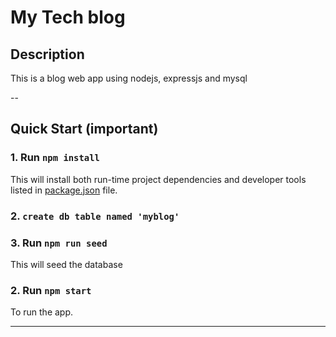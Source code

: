 # My Tech blog

## Description

This is a blog web app using nodejs, expressjs and mysql

--
## Quick Start (important)

### 1. Run `npm install`
This will install both run-time project dependencies and developer tools listed
in [package.json](package.json) file.

### 2.  `create db table named 'myblog' `

### 3. Run `npm run seed`
This will seed the database

### 2. Run `npm start`
To run the app.


---


